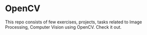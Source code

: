 # OpenCV
This repo consists of few exercises, projects, tasks related to Image Processing, Computer Vision using OpenCV. Check it out.
